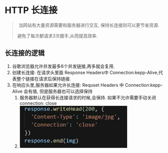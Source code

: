 # HTTP 长连接

> ​	当网站有大量资源需要和服务器进行交互, 保持长连接则可以更节省资源.
>
> 避免了每次都请求3次握手,从而提高效率.

## 长连接的逻辑

1. 谷歌浏览器允许并发最多6个并发链接,再多就会复用.
2. 创建长连接: 在请求头里面 Response Headers中 Connection:kepp-Alive,代表整个链接在请求后保持链接.
3. 在响应头里,服务器如果允许长连接: Requset Headers 中 Connection:kepp-Alive 会有值, 但是服务器也可以选择保持
   1. 服务器默认在获得长连接请求的时候,会保持. 如果不允许需要手动关闭 connection: close
   2. ![image-20201113134311977](images/image-20201113134311977.png)



